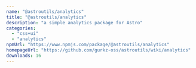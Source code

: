```yaml
---
name: "@astroutils/analytics"
title: "@astroutils/analytics"
description: "a simple analytics package for Astro"
categories:
  - "css+ui"
  - "analytics"
npmUrl: "https://www.npmjs.com/package/@astroutils/analytics"
homepageUrl: "https://github.com/gurkz-oss/astroutils/wiki/analytics"
downloads: 16
---
```

